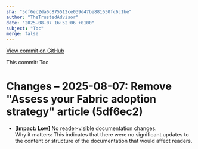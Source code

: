 ```yaml
---
sha: "5df6ec2da6c875512ce039d47be881630fc6c1be"
author: "TheTrustedAdvisor"
date: "2025-08-07 16:52:06 +0100"
subject: "Toc"
merge: false
---
```


[View commit on GitHub](https://github.com/TheTrustedAdvisor/FabricAdoptionFramework/commit/5df6ec2da6c875512ce039d47be881630fc6c1be)

This commit: Toc

# Changes – 2025-08-07: Remove "Assess your Fabric adoption strategy" article (5df6ec2)

- **[Impact: Low]** No reader-visible documentation changes.  
Why it matters: This indicates that there were no significant updates to the content or structure of the documentation that would affect readers.
